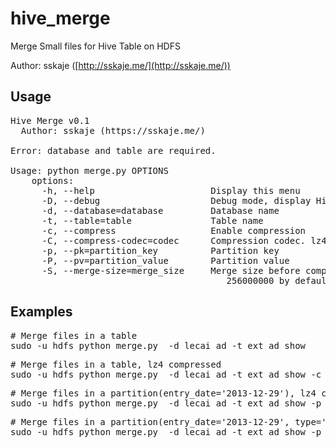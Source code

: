 hive_merge
==========

Merge Small files for Hive Table on HDFS

Author: sskaje ([http://sskaje.me/](http://sskaje.me/))


## Usage
<pre>
Hive Merge v0.1 
  Author: sskaje (https://sskaje.me/)

Error: database and table are required.

Usage: python merge.py OPTIONS
    options:
      -h, --help                      Display this menu
      -D, --debug                     Debug mode, display HiveQL only
      -d, --database=database         Database name
      -t, --table=table               Table name
      -c, --compress                  Enable compression
      -C, --compress-codec=codec      Compression codec. lz4, gzip, bzip2,lzo, snappy, deflate(default).
      -p, --pk=partition_key          Partition key
      -P, --pv=partition_value        Partition value
      -S, --merge-size=merge_size     Merge size before compression, hive.merge.size.per.task, 
                                         256000000 by default
</pre>

## Examples

<pre>
# Merge files in a table
sudo -u hdfs python merge.py  -d lecai_ad -t ext_ad_show
</pre>

<pre>
# Merge files in a table, lz4 compressed
sudo -u hdfs python merge.py  -d lecai_ad -t ext_ad_show -c -C lz4
</pre>

<pre>
# Merge files in a partition(entry_date='2013-12-29'), lz4 compressed
sudo -u hdfs python merge.py  -d lecai_ad -t ext_ad_show -p entry_date -P '2013-12-29' -c -C lz4
</pre>

<pre>
# Merge files in a partition(entry_date='2013-12-29', type='1'), lz4 compressed
sudo -u hdfs python merge.py  -d lecai_ad -t ext_ad_show -p entry_date -P '2013-12-29' -p type -P 1 -c -C lz4
</pre>
